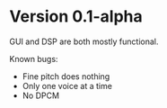 # Version 0.1-alpha

GUI and DSP are both mostly functional.

Known bugs:
* Fine pitch does nothing
* Only one voice at a time
* No DPCM
